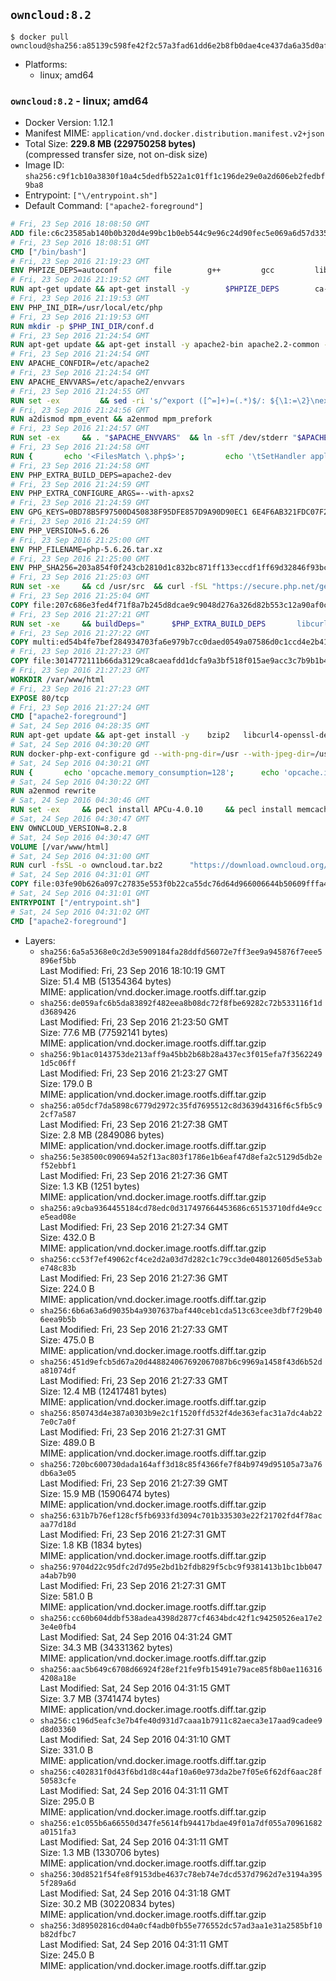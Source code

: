## `owncloud:8.2`

```console
$ docker pull owncloud@sha256:a85139c598fe42f2c57a3fad61dd6e2b8fb0dae4ce437da6a35d0afdfb4cdaaa
```

-	Platforms:
	-	linux; amd64

### `owncloud:8.2` - linux; amd64

-	Docker Version: 1.12.1
-	Manifest MIME: `application/vnd.docker.distribution.manifest.v2+json`
-	Total Size: **229.8 MB (229750258 bytes)**  
	(compressed transfer size, not on-disk size)
-	Image ID: `sha256:c9f1cb10a3830f10a4c5dedfb522a1c01ff1c196de29e0a2d606eb2fedbf9ba8`
-	Entrypoint: `["\/entrypoint.sh"]`
-	Default Command: `["apache2-foreground"]`

```dockerfile
# Fri, 23 Sep 2016 18:08:50 GMT
ADD file:c6c23585ab140b0b320d4e99bc1b0eb544c9e96c24d90fec5e069a6d57d335ca in / 
# Fri, 23 Sep 2016 18:08:51 GMT
CMD ["/bin/bash"]
# Fri, 23 Sep 2016 21:19:23 GMT
ENV PHPIZE_DEPS=autoconf 		file 		g++ 		gcc 		libc-dev 		make 		pkg-config 		re2c
# Fri, 23 Sep 2016 21:19:52 GMT
RUN apt-get update && apt-get install -y 		$PHPIZE_DEPS 		ca-certificates 		curl 		libedit2 		libsqlite3-0 		libxml2 		xz-utils 	--no-install-recommends && rm -r /var/lib/apt/lists/*
# Fri, 23 Sep 2016 21:19:53 GMT
ENV PHP_INI_DIR=/usr/local/etc/php
# Fri, 23 Sep 2016 21:19:53 GMT
RUN mkdir -p $PHP_INI_DIR/conf.d
# Fri, 23 Sep 2016 21:24:54 GMT
RUN apt-get update && apt-get install -y apache2-bin apache2.2-common --no-install-recommends && rm -rf /var/lib/apt/lists/*
# Fri, 23 Sep 2016 21:24:54 GMT
ENV APACHE_CONFDIR=/etc/apache2
# Fri, 23 Sep 2016 21:24:54 GMT
ENV APACHE_ENVVARS=/etc/apache2/envvars
# Fri, 23 Sep 2016 21:24:55 GMT
RUN set -ex 		&& sed -ri 's/^export ([^=]+)=(.*)$/: ${\1:=\2}\nexport \1/' "$APACHE_ENVVARS" 		&& . "$APACHE_ENVVARS" 	&& for dir in 		"$APACHE_LOCK_DIR" 		"$APACHE_RUN_DIR" 		"$APACHE_LOG_DIR" 		/var/www/html 	; do 		rm -rvf "$dir" 		&& mkdir -p "$dir" 		&& chown -R "$APACHE_RUN_USER:$APACHE_RUN_GROUP" "$dir"; 	done
# Fri, 23 Sep 2016 21:24:56 GMT
RUN a2dismod mpm_event && a2enmod mpm_prefork
# Fri, 23 Sep 2016 21:24:57 GMT
RUN set -ex 	&& . "$APACHE_ENVVARS" 	&& ln -sfT /dev/stderr "$APACHE_LOG_DIR/error.log" 	&& ln -sfT /dev/stdout "$APACHE_LOG_DIR/access.log" 	&& ln -sfT /dev/stdout "$APACHE_LOG_DIR/other_vhosts_access.log"
# Fri, 23 Sep 2016 21:24:58 GMT
RUN { 		echo '<FilesMatch \.php$>'; 		echo '\tSetHandler application/x-httpd-php'; 		echo '</FilesMatch>'; 		echo; 		echo 'DirectoryIndex disabled'; 		echo 'DirectoryIndex index.php index.html'; 		echo; 		echo '<Directory /var/www/>'; 		echo '\tOptions -Indexes'; 		echo '\tAllowOverride All'; 		echo '</Directory>'; 	} | tee "$APACHE_CONFDIR/conf-available/docker-php.conf" 	&& a2enconf docker-php
# Fri, 23 Sep 2016 21:24:58 GMT
ENV PHP_EXTRA_BUILD_DEPS=apache2-dev
# Fri, 23 Sep 2016 21:24:59 GMT
ENV PHP_EXTRA_CONFIGURE_ARGS=--with-apxs2
# Fri, 23 Sep 2016 21:24:59 GMT
ENV GPG_KEYS=0BD78B5F97500D450838F95DFE857D9A90D90EC1 6E4F6AB321FDC07F2C332E3AC2BF0BC433CFC8B3
# Fri, 23 Sep 2016 21:24:59 GMT
ENV PHP_VERSION=5.6.26
# Fri, 23 Sep 2016 21:25:00 GMT
ENV PHP_FILENAME=php-5.6.26.tar.xz
# Fri, 23 Sep 2016 21:25:00 GMT
ENV PHP_SHA256=203a854f0f243cb2810d1c832bc871ff133eccdf1ff69d32846f93bc1bef58a8
# Fri, 23 Sep 2016 21:25:03 GMT
RUN set -xe 	&& cd /usr/src 	&& curl -fSL "https://secure.php.net/get/$PHP_FILENAME/from/this/mirror" -o php.tar.xz 	&& echo "$PHP_SHA256 *php.tar.xz" | sha256sum -c - 	&& curl -fSL "https://secure.php.net/get/$PHP_FILENAME.asc/from/this/mirror" -o php.tar.xz.asc 	&& export GNUPGHOME="$(mktemp -d)" 	&& for key in $GPG_KEYS; do 		gpg --keyserver ha.pool.sks-keyservers.net --recv-keys "$key"; 	done 	&& gpg --batch --verify php.tar.xz.asc php.tar.xz 	&& rm -r "$GNUPGHOME"
# Fri, 23 Sep 2016 21:25:04 GMT
COPY file:207c686e3fed4f71f8a7b245d8dcae9c9048d276a326d82b553c12a90af0c0ca in /usr/local/bin/ 
# Fri, 23 Sep 2016 21:27:21 GMT
RUN set -xe 	&& buildDeps=" 		$PHP_EXTRA_BUILD_DEPS 		libcurl4-openssl-dev 		libedit-dev 		libsqlite3-dev 		libssl-dev 		libxml2-dev 	" 	&& apt-get update && apt-get install -y $buildDeps --no-install-recommends && rm -rf /var/lib/apt/lists/* 		&& docker-php-source extract 	&& cd /usr/src/php 	&& ./configure 		--with-config-file-path="$PHP_INI_DIR" 		--with-config-file-scan-dir="$PHP_INI_DIR/conf.d" 				--disable-cgi 				--enable-ftp 		--enable-mbstring 		--enable-mysqlnd 				--with-curl 		--with-libedit 		--with-openssl 		--with-zlib 				$PHP_EXTRA_CONFIGURE_ARGS 	&& make -j"$(nproc)" 	&& make install 	&& { find /usr/local/bin /usr/local/sbin -type f -executable -exec strip --strip-all '{}' + || true; } 	&& make clean 	&& docker-php-source delete 		&& apt-get purge -y --auto-remove -o APT::AutoRemove::RecommendsImportant=false $buildDeps
# Fri, 23 Sep 2016 21:27:22 GMT
COPY multi:ed54b4fe7bef284934703fa6e979b7cc0daed0549a07586d0c1ccd4e2b41884a in /usr/local/bin/ 
# Fri, 23 Sep 2016 21:27:23 GMT
COPY file:3014772111b66da3129ca8caeafdd1dcfa9a3bf518f015ae9acc3c7b9b1b44c9 in /usr/local/bin/ 
# Fri, 23 Sep 2016 21:27:23 GMT
WORKDIR /var/www/html
# Fri, 23 Sep 2016 21:27:23 GMT
EXPOSE 80/tcp
# Fri, 23 Sep 2016 21:27:24 GMT
CMD ["apache2-foreground"]
# Sat, 24 Sep 2016 04:28:35 GMT
RUN apt-get update && apt-get install -y 	bzip2 	libcurl4-openssl-dev 	libfreetype6-dev 	libicu-dev 	libjpeg-dev 	libldap2-dev 	libmcrypt-dev 	libmemcached-dev 	libpng12-dev 	libpq-dev 	libxml2-dev 	&& rm -rf /var/lib/apt/lists/*
# Sat, 24 Sep 2016 04:30:20 GMT
RUN docker-php-ext-configure gd --with-png-dir=/usr --with-jpeg-dir=/usr 	&& docker-php-ext-configure ldap --with-libdir=lib/x86_64-linux-gnu/ 	&& docker-php-ext-install exif gd intl ldap mbstring mcrypt mysql opcache pdo_mysql pdo_pgsql pgsql zip
# Sat, 24 Sep 2016 04:30:21 GMT
RUN { 		echo 'opcache.memory_consumption=128'; 		echo 'opcache.interned_strings_buffer=8'; 		echo 'opcache.max_accelerated_files=4000'; 		echo 'opcache.revalidate_freq=60'; 		echo 'opcache.fast_shutdown=1'; 		echo 'opcache.enable_cli=1'; 	} > /usr/local/etc/php/conf.d/opcache-recommended.ini
# Sat, 24 Sep 2016 04:30:22 GMT
RUN a2enmod rewrite
# Sat, 24 Sep 2016 04:30:46 GMT
RUN set -ex 	&& pecl install APCu-4.0.10 	&& pecl install memcached-2.2.0 	&& pecl install redis-2.2.8 	&& docker-php-ext-enable apcu memcached redis
# Sat, 24 Sep 2016 04:30:47 GMT
ENV OWNCLOUD_VERSION=8.2.8
# Sat, 24 Sep 2016 04:30:47 GMT
VOLUME [/var/www/html]
# Sat, 24 Sep 2016 04:31:00 GMT
RUN curl -fsSL -o owncloud.tar.bz2 		"https://download.owncloud.org/community/owncloud-${OWNCLOUD_VERSION}.tar.bz2" 	&& curl -fsSL -o owncloud.tar.bz2.asc 		"https://download.owncloud.org/community/owncloud-${OWNCLOUD_VERSION}.tar.bz2.asc" 	&& export GNUPGHOME="$(mktemp -d)" 	&& gpg --keyserver ha.pool.sks-keyservers.net --recv-keys E3036906AD9F30807351FAC32D5D5E97F6978A26 	&& gpg --batch --verify owncloud.tar.bz2.asc owncloud.tar.bz2 	&& rm -r "$GNUPGHOME" owncloud.tar.bz2.asc 	&& tar -xjf owncloud.tar.bz2 -C /usr/src/ 	&& rm owncloud.tar.bz2
# Sat, 24 Sep 2016 04:31:01 GMT
COPY file:03fe90b626a097c27835e553f0b22ca55dc76d64d966006644b50609fffa4161 in /entrypoint.sh 
# Sat, 24 Sep 2016 04:31:01 GMT
ENTRYPOINT ["/entrypoint.sh"]
# Sat, 24 Sep 2016 04:31:02 GMT
CMD ["apache2-foreground"]
```

-	Layers:
	-	`sha256:6a5a5368e0c2d3e5909184fa28ddfd56072e7ff3ee9a945876f7eee5896ef5bb`  
		Last Modified: Fri, 23 Sep 2016 18:10:19 GMT  
		Size: 51.4 MB (51354364 bytes)  
		MIME: application/vnd.docker.image.rootfs.diff.tar.gzip
	-	`sha256:de059afc6b5da83892f482eea8b08dc72f8fbe69282c72b533116f1dd3689426`  
		Last Modified: Fri, 23 Sep 2016 21:23:50 GMT  
		Size: 77.6 MB (77592141 bytes)  
		MIME: application/vnd.docker.image.rootfs.diff.tar.gzip
	-	`sha256:9b1ac0143753de213aff9a45bb2b68b28a437ec3f015efa7f35622491d5c06ff`  
		Last Modified: Fri, 23 Sep 2016 21:23:27 GMT  
		Size: 179.0 B  
		MIME: application/vnd.docker.image.rootfs.diff.tar.gzip
	-	`sha256:a05dcf7da5898c6779d2972c35fd7695512c8d3639d4316f6c5fb5c92cf7a587`  
		Last Modified: Fri, 23 Sep 2016 21:27:38 GMT  
		Size: 2.8 MB (2849086 bytes)  
		MIME: application/vnd.docker.image.rootfs.diff.tar.gzip
	-	`sha256:5e38500c090694a52f13ac803f1786e1b6eaf47d8efa2c5129d5db2ef52ebbf1`  
		Last Modified: Fri, 23 Sep 2016 21:27:36 GMT  
		Size: 1.3 KB (1251 bytes)  
		MIME: application/vnd.docker.image.rootfs.diff.tar.gzip
	-	`sha256:a9cba9364455184cd78edc0d317497664453686c65153710dfd4e9cce5ead08e`  
		Last Modified: Fri, 23 Sep 2016 21:27:34 GMT  
		Size: 432.0 B  
		MIME: application/vnd.docker.image.rootfs.diff.tar.gzip
	-	`sha256:cc53f7ef49062cf4ce2d2a03d7d282c1c79cc3de048012605d5e53abe748c83b`  
		Last Modified: Fri, 23 Sep 2016 21:27:36 GMT  
		Size: 224.0 B  
		MIME: application/vnd.docker.image.rootfs.diff.tar.gzip
	-	`sha256:6b6a63a6d9035b4a9307637baf440ceb1cda513c63cee3dbf7f29b406eea9b5b`  
		Last Modified: Fri, 23 Sep 2016 21:27:33 GMT  
		Size: 475.0 B  
		MIME: application/vnd.docker.image.rootfs.diff.tar.gzip
	-	`sha256:451d9efcb5d67a20d448824067692067087b6c9969a1458f43d6b52da81074df`  
		Last Modified: Fri, 23 Sep 2016 21:27:33 GMT  
		Size: 12.4 MB (12417481 bytes)  
		MIME: application/vnd.docker.image.rootfs.diff.tar.gzip
	-	`sha256:850743d4e387a0303b9e2c1f1520ffd532f4de363efac31a7dc4ab227e0c7a0f`  
		Last Modified: Fri, 23 Sep 2016 21:27:31 GMT  
		Size: 489.0 B  
		MIME: application/vnd.docker.image.rootfs.diff.tar.gzip
	-	`sha256:720bc600730dada164aff3d18c85f4366fe7f84b9749d95105a73a76db6a3e05`  
		Last Modified: Fri, 23 Sep 2016 21:27:39 GMT  
		Size: 15.9 MB (15906474 bytes)  
		MIME: application/vnd.docker.image.rootfs.diff.tar.gzip
	-	`sha256:631b7b76ef128cf5fb6933fd3094c701b335303e22f21702fd4f78acaa77d18d`  
		Last Modified: Fri, 23 Sep 2016 21:27:31 GMT  
		Size: 1.8 KB (1834 bytes)  
		MIME: application/vnd.docker.image.rootfs.diff.tar.gzip
	-	`sha256:9704d22c95dfc2d7d95e2bd1b2fdb829f5cbc9f9381413b1bc1bb047a4ab7b90`  
		Last Modified: Fri, 23 Sep 2016 21:27:31 GMT  
		Size: 581.0 B  
		MIME: application/vnd.docker.image.rootfs.diff.tar.gzip
	-	`sha256:cc60b604ddbf538adea4398d2877cf4634bdc42f1c94250526ea17e23e4e0fb4`  
		Last Modified: Sat, 24 Sep 2016 04:31:24 GMT  
		Size: 34.3 MB (34331362 bytes)  
		MIME: application/vnd.docker.image.rootfs.diff.tar.gzip
	-	`sha256:aac5b649c6708d66924f28ef21fe9fb15491e79ace85f8b0ae1163164208a18e`  
		Last Modified: Sat, 24 Sep 2016 04:31:15 GMT  
		Size: 3.7 MB (3741474 bytes)  
		MIME: application/vnd.docker.image.rootfs.diff.tar.gzip
	-	`sha256:c196d5eafc3e7b4fe40d931d7caaa1b7911c82aeca3e17aad9cadee9d8d03360`  
		Last Modified: Sat, 24 Sep 2016 04:31:10 GMT  
		Size: 331.0 B  
		MIME: application/vnd.docker.image.rootfs.diff.tar.gzip
	-	`sha256:c402831f0d43f6bd1d8c44af10a60e973da2be7f05e6f62df6aac28f50583cfe`  
		Last Modified: Sat, 24 Sep 2016 04:31:11 GMT  
		Size: 295.0 B  
		MIME: application/vnd.docker.image.rootfs.diff.tar.gzip
	-	`sha256:e1c055b6a66550d347fe5614fb94417bdae49f01a7df055a70961682a0151fa3`  
		Last Modified: Sat, 24 Sep 2016 04:31:11 GMT  
		Size: 1.3 MB (1330706 bytes)  
		MIME: application/vnd.docker.image.rootfs.diff.tar.gzip
	-	`sha256:30d8521f54fe8f9153dbe4637c78eb74e7dcd537d7962d7e3194a3955f289a6d`  
		Last Modified: Sat, 24 Sep 2016 04:31:18 GMT  
		Size: 30.2 MB (30220834 bytes)  
		MIME: application/vnd.docker.image.rootfs.diff.tar.gzip
	-	`sha256:3d89502816cd04a0cf4adb0fb55e776552dc57ad3aa1e31a2585bf10b82dfbc7`  
		Last Modified: Sat, 24 Sep 2016 04:31:11 GMT  
		Size: 245.0 B  
		MIME: application/vnd.docker.image.rootfs.diff.tar.gzip
